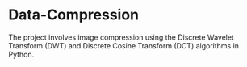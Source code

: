 # Data-Compression
The project involves image compression using the Discrete Wavelet Transform (DWT) and Discrete Cosine Transform (DCT) algorithms in Python.
